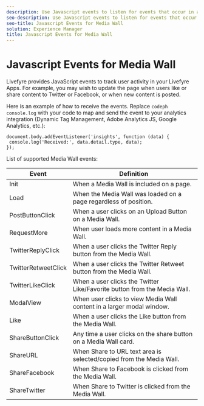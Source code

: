 ```yaml
---
description: Use Javascript events to listen for events that occur in a Media Wall and send them to the analytics tool of your choice.
seo-description: Use Javascript events to listen for events that occur in a Media Wall and send them to the analytics tool of your choice.
seo-title: Javascript Events for Media Wall
solution: Experience Manager
title: Javascript Events for Media Wall
---
```


# Javascript Events for Media Wall

Livefyre provides JavaScript events to track user activity in your Livefyre Apps. For example, you may wish to update the page when users like or share content to Twitter or Facebook, or when new content is posted.

Here is an example of how to receive the events. Replace `codeph  console.log` with your code to map and send the event to your analytics integration (Dynamic Tag Management, Adobe Analytics JS, Google Analytics, etc.):

```
document.body.addEventListener('insights', function (data) { 
 console.log('Received:', data.detail.type, data); 
});
```
List of supported Media Wall events:

<table frame="all" rowsep="1" colsep="1" id="table_kvk_w5g_n1b"> 
 <title>Media Wall Events</title> 
 <tgroup cols="2"> 
  <colspec colname="c1" colnum="1" colwidth="1.0*" /> 
  <colspec colname="c2" colnum="2" colwidth="1.0*" /> 
  <thead> 
   <tr> 
    <th class="entry"> Event </th> 
    <th class="entry"> Definition </th> 
   </tr> 
  </thead> 
  <tbody> 
   <tr> 
    <td> <span class="codeph"> Init </span> </td> 
    <td> When a Media Wall is included on a page. </td> 
   </tr> 
   <tr> 
    <td> <span class="codeph"> Load </span> </td> 
    <td> When the Media Wall was loaded on a page regardless of position. </td> 
   </tr> 
   <tr> 
    <td> <span class="codeph"> PostButtonClick </span> </td> 
    <td> When a user clicks on an Upload Button on a Media Wall. </td> 
   </tr> 
   <tr> 
    <td> <span class="codeph"> RequestMore </span> </td> 
    <td> When user loads more content in a Media Wall. </td> 
   </tr> 
   <tr> 
    <td> <span class="codeph"> TwitterReplyClick </span> </td> 
    <td> When a user clicks the Twitter Reply button from the Media Wall. </td> 
   </tr> 
   <tr> 
    <td> <span class="codeph"> TwitterRetweetClick </span> </td> 
    <td> When a user clicks the Twitter Retweet button from the Media Wall. </td> 
   </tr> 
   <tr> 
    <td> <span class="codeph"> TwitterLikeClick </span> </td> 
    <td> When a user clicks the Twitter Like/Favorite button from the Media Wall. </td> 
   </tr> 
   <tr> 
    <td> <span class="codeph"> ModalView </span> </td> 
    <td> When user clicks to view Media Wall content in a larger modal window. </td> 
   </tr> 
   <tr> 
    <td> <span class="codeph"> Like </span> </td> 
    <td> When a user clicks the Like button from the Media Wall. </td> 
   </tr> 
   <tr> 
    <td> <span class="codeph"> ShareButtonClick </span> </td> 
    <td> Any time a user clicks on the share button on a Media Wall card. </td> 
   </tr> 
   <tr> 
    <td> <span class="codeph"> ShareURL </span> </td> 
    <td> When Share to URL text area is selected/copied from the Media Wall. </td> 
   </tr> 
   <tr> 
    <td> <span class="codeph"> ShareFacebook </span> </td> 
    <td> When Share to Facebook is clicked from the Media Wall. </td> 
   </tr> 
   <tr> 
    <td> <span class="codeph"> ShareTwitter </span> </td> 
    <td> When Share to Twitter is clicked from the Media Wall. </td> 
   </tr> 
  </tbody> 
 </tgroup> 
</table>

